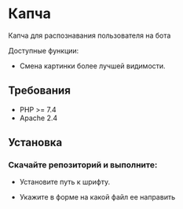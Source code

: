 # Капча
Капча для распознавания пользователя на бота 

Доступные функции:
* Смена картинки более лучшей видимости.

## Требования
* PHP >= 7.4
* Apache 2.4

## Установка
 ### Скачайте репозиторий и выполните:

 * Установите путь к шрифту.

 * Укажите в форме на какой файл ее направить   


